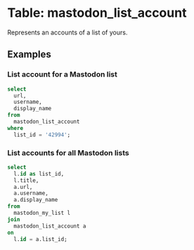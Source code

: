 # Table: mastodon_list_account

Represents an accounts of a list of yours.

## Examples

### List account for a Mastodon list

```sql
select
  url,
  username,
  display_name
from
  mastodon_list_account
where
  list_id = '42994';
```

### List accounts for all Mastodon lists

```sql
select
  l.id as list_id,
  l.title,
  a.url,
  a.username,
  a.display_name
from
  mastodon_my_list l
join
  mastodon_list_account a
on
  l.id = a.list_id;
```
